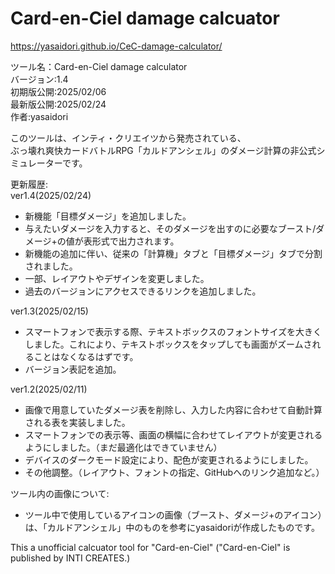 # Card-en-Ciel damage calcuator

https://yasaidori.github.io/CeC-damage-calculator/

ツール名：Card-en-Ciel damage calculator\
バージョン:1.4\
初期版公開:2025/02/06\
最新版公開:2025/02/24\
作者:yasaidori

このツールは、インティ・クリエイツから発売されている、\
ぶっ壊れ爽快カードバトルRPG「カルドアンシェル」のダメージ計算の非公式シミュレーターです。


更新履歴:\
ver1.4(2025/02/24)
- 新機能「目標ダメージ」を追加しました。
- 与えたいダメージを入力すると、そのダメージを出すのに必要なブースト/ダメージ+の値が表形式で出力されます。
- 新機能の追加に伴い、従来の「計算機」タブと「目標ダメージ」タブで分割されました。
- 一部、レイアウトやデザインを変更しました。
- 過去のバージョンにアクセスできるリンクを追加しました。

ver1.3(2025/02/15)
- スマートフォンで表示する際、テキストボックスのフォントサイズを大きくしました。これにより、テキストボックスをタップしても画面がズームされることはなくなるはずです。
- バージョン表記を追加。


ver1.2(2025/02/11)
- 画像で用意していたダメージ表を削除し、入力した内容に合わせて自動計算される表を実装しました。
- スマートフォンでの表示等、画面の横幅に合わせてレイアウトが変更されるようにしました。（まだ最適化はできていません）
- デバイスのダークモード設定により、配色が変更されるようにしました。
- その他調整。（レイアウト、フォントの指定、GitHubへのリンク追加など。）

ツール内の画像について:
- ツール中で使用しているアイコンの画像（ブースト、ダメージ+のアイコン）は、「カルドアンシェル」中のものを参考にyasaidoriが作成したものです。

This a unofficial calcuator tool for "Card-en-Ciel" ("Card-en-Ciel" is published by INTI CREATES.)
